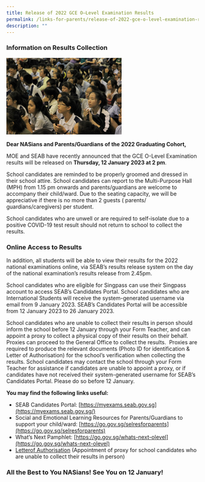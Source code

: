 ```yaml
---
title: Release of 2022 GCE O–Level Examination Results
permalink: /links-for-parents/release-of-2022-gce-o-level-examination-results/
description: ""
---
```

### Information on Results Collection

<img src="/images/IMG_2188.jpg" 
     style="width:60%">
		 
**Dear NASians and Parents/Guardians of the 2022 Graduating Cohort,**

MOE and SEAB have recently announced that the GCE O-Level Examination results will be released on **Thursday, 12 January 2023 at 2 pm**.

School candidates are reminded to be properly groomed and dressed in their school attire. School candidates can report to the Multi-Purpose Hall (MPH) from 1.15 pm onwards and parents/guardians are welcome to accompany their child/ward. Due to the seating capacity, we will be appreciative if there is no more than 2 guests ( parents/ guardians/caregivers) per student.

  

School candidates who are unwell or are required to self-isolate due to a positive COVID-19 test result should not return to school to collect the results. 

### Online Access to Results

In addition, all students will be able to view their results for the 2022 national examinations online, via SEAB’s results release system on the day of the national examination’s results release from 2.45pm.  
  
School candidates who are eligible for Singpass can use their Singpass account to access SEAB’s Candidates Portal. School candidates who are International Students will receive the system-generated username via email from 9 January 2023. SEAB’s Candidates Portal will be accessible from 12 January 2023 to 26 January 2023.  
  
School candidates who are unable to collect their results in person should inform the school before 12 January through your Form Teacher, and can appoint a proxy to collect a physical copy of their results on their behalf. Proxies can proceed to the General Office to collect the results.  Proxies are required to produce the relevant documents (Photo ID for identification & Letter of Authorisation) for the school’s verification when collecting the results. School candidates may contact the school through your Form Teacher for assistance if candidates are unable to appoint a proxy, or if candidates have not received their system-generated username for SEAB’s Candidates Portal. Please do so before 12 January.  
  

**You may find the following links useful:**

*   SEAB Candidates Portal: [https://myexams.seab.gov.sg](https://myexams.seab.gov.sg/)
*   Social and Emotional Learning Resources for Parents/Guardians to support your child/ward: [https://go.gov.sg/selresforparents](https://go.gov.sg/selresforparents)
*   What’s Next Pamphlet: [https://go.gov.sg/whats-next-olevel](https://go.gov.sg/whats-next-olevel)
*   [Letterof Authorisation](/files/Letter%20of%20Authorisation.pdf) (Appointment of proxy for school candidates who are unable to collect their results in person)


### All the Best to You NASians! See You on 12 January!

